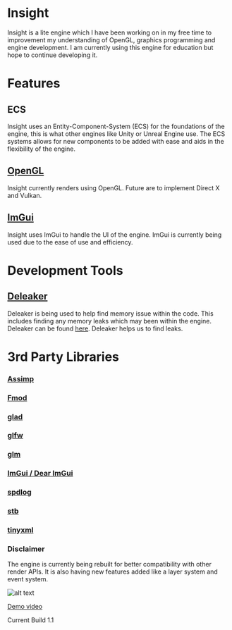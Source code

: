 # Insight
Insight is a lite engine which I have been working on in my free time to improvement my understanding of OpenGL, graphics programming and engine development. I am currently using this engine for education but hope to continue developing it.

# Features

## ECS
Insight uses an Entity-Component-System (ECS) for the foundations of the engine, this is what other engines like Unity or Unreal Engine use. The ECS systems allows for new components to be added with ease and aids in the flexibility of the engine.

## [OpenGL]( https://www.opengl.org)
Insight currently renders using OpenGL. Future are to implement Direct X and Vulkan.

## [ImGui]( https://github.com/ocornut/imgui) 
Insight uses ImGui to handle the UI of the engine. ImGui is currently being used due to the ease of use and efficiency.

# Development Tools
## [Deleaker]( https://www.deleaker.com)
Deleaker is being used to help find memory issue within the code. This includes finding any memory leaks which may been within the engine. Deleaker can be found [here](https://www.deleaker.com). Deleaker helps us to find leaks.

# 3rd Party Libraries

### [Assimp](http://www.assimp.org)
### [Fmod](https://www.fmod.com) 
### [glad](https://github.com/Dav1dde/glad)
### [glfw](https://www.glfw.org)
### [glm](https://glm.g-truc.net/0.9.9/index.html)
### [ImGui / Dear ImGui](https://github.com/ocornut/imgui)
### [spdlog](https://github.com/gabime/spdlog)
### [stb](https://github.com/nothings/stb)
### [tinyxml]( http://www.grinninglizard.com/tinyxml)

### Disclaimer 
The engine is currently being rebuilt for better compatibility with other render APIs. It is also having new features added like a layer system and event system.

![alt text](https://github.com/I-Hudson/Insight-Engine/blob/dev/demoImage.png "Demo Image")

[Demo video](https://youtu.be/mpf4T3wIzJ4)

Current Build 1.1
